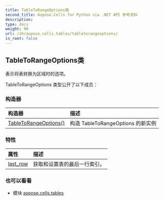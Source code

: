 ```yaml
---
title: TableToRangeOptions类
second_title: Aspose.Cells for Python via .NET API 参考资料
description:
type: docs
weight: 90
url: /zh/aspose.cells.tables/tabletorangeoptions/
is_root: false
---
```

## TableToRangeOptions类
表示将表转换为区域时的选项。



TableToRangeOptions 类型公开了以下成员：

### 构造器
|构造器|描述|
| :- | :- |
| [TableToRangeOptions()](/cells/python-net/zh/aspose.cells.tables/tabletorangeoptions/__init__/#) |构造 TableToRangeOptions 的新实例|


### 特性
|属性|描述|
| :- | :- |
| [last_row](/cells/python-net/zh/aspose.cells.tables/tabletorangeoptions/last_row) |获取和设置表的最后一行索引。|



### 也可以看看
* 模块 [aspose.cells.tables](..)
